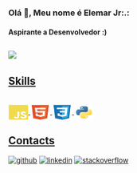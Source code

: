 ### Olá 👋, Meu nome é Elemar Jr:.:
#### Aspirante a Desenvolvedor :)

##

<div>
  <a href="https://github.com/Hyerus777">
  <img height="160em" src="https://github-readme-stats.vercel.app/api/top-langs/?username=Hyerus777&layout=compact&langs_count=16&theme=vue-dark"/>
</div>

## Skills
  
  <div style="display: inline_block"><br>
  <img align="center" alt="Elemar-Js" height="30" width="40" src="https://raw.githubusercontent.com/devicons/devicon/master/icons/javascript/javascript-plain.svg">
  <img align="center" alt="Elemar-HTML" height="30" width="40" src="https://raw.githubusercontent.com/devicons/devicon/master/icons/html5/html5-original.svg">
  <img align="center" alt="Elemar-CSS" height="30" width="40" src="https://raw.githubusercontent.com/devicons/devicon/master/icons/css3/css3-original.svg">
  <img align="center" alt="Elemar-Python" height="30" width="40" src="https://raw.githubusercontent.com/devicons/devicon/master/icons/python/python-original.svg">
</div>
  
## Contacts


[<img src='https://cdn.jsdelivr.net/npm/simple-icons@3.0.1/icons/github.svg' alt='github' height='40'>](https://github.com/https://github.com/Hyerus777)  [<img src='https://cdn.jsdelivr.net/npm/simple-icons@3.0.1/icons/linkedin.svg' alt='linkedin' height='40'>](https://www.linkedin.com/in/https://www.linkedin.com/in/elemar-dos-santos-j%C3%BAnior-a2a4351a5//)  [<img src='https://cdn.jsdelivr.net/npm/simple-icons@3.0.1/icons/stackoverflow.svg' alt='stackoverflow' height='40'>](https://stackoverflow.com/users/236381)
